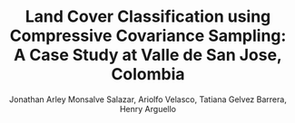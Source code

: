 ---
paperId: 66
author: Jonathan Arley Monsalve Salazar, Ariolfo Velasco, Tatiana Gelvez Barrera, Henry Arguello
publicationauthor: Monsalve Salazar, J. A. et al.
title: "Land Cover Classification using Compressive Covariance Sampling: A Case Study at Valle de San Jose, Colombia"
pdf: Jonathan_Monsalve.pdf
poster: Jonathan_Monsalve.png
alt: --
type: Poster
topic: Photogrammetry and remote sensing
subtopic: Computational Imaging
link: https://research.latinxinai.org/papers/neurips/2023/pdf/Jonathan_Monsalve.pdf
conference: cvpr
year: 2023
tags: cvpr-2023-ea-pp
location: Vancouver, Canada
---